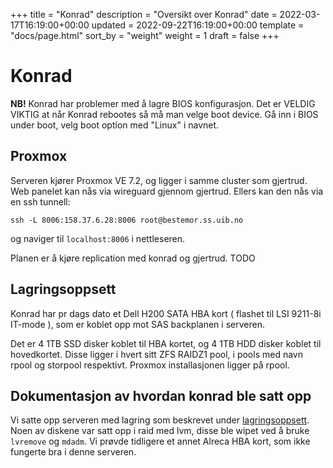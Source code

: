 +++
title = "Konrad"
description = "Oversikt over Konrad"
date = 2022-03-17T16:19:00+00:00
updated = 2022-09-22T16:19:00+00:00
template = "docs/page.html"
sort_by = "weight"
weight = 1
draft = false
+++

# Konrad

**NB!** Konrad har problemer med å lagre BIOS konfigurasjon. Det er VELDIG VIKTIG at når Konrad rebootes så må man velge boot device. Gå inn i BIOS under boot, velg boot option med "Linux" i navnet. 

## Proxmox

Serveren kjører Proxmox VE 7.2, og ligger i samme cluster som gjertrud. Web
panelet kan nås via wireguard gjennom gjertrud. Ellers kan den nås via en ssh
tunnell:

    ssh -L 8006:158.37.6.28:8006 root@bestemor.ss.uib.no

og naviger til `localhost:8006` i nettleseren.

Planen er å kjøre replication med konrad og gjertrud. TODO

## Lagringsoppsett

Konrad har pr dags dato et Dell H200 SATA HBA kort ( flashet til LSI 9211-8i
IT-mode ), som er koblet opp mot SAS backplanen i serveren.

Det er 4 1TB SSD disker koblet til HBA kortet, og 4 1TB HDD disker koblet til
hovedkortet. Disse ligger i hvert sitt ZFS RAIDZ1 pool, i pools med navn rpool
og storpool respektivt. Proxmox installasjonen ligger på rpool.

## Dokumentasjon av hvordan konrad ble satt opp

Vi satte opp serveren med lagring som beskrevet under
[lagringsoppsett](#lagringsoppsett). Noen av diskene var satt opp i raid med
lvm, disse ble wipet ved å bruke `lvremove` og `mdadm`. Vi prøvde tidligere et
annet Alreca HBA kort, som ikke fungerte bra i denne serveren.

